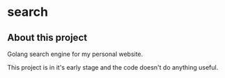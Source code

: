 # search

## About this project

Golang search engine for my personal website.

This project is in it's early stage and the code doesn't do anything useful.